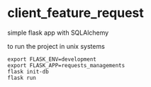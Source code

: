 # client_feature_request
simple flask app with SQLAlchemy

to run the project in unix systems

```
export FLASK_ENV=development
export FLASK_APP=requests_managements
flask init-db
flask run
```
